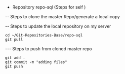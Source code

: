 - Repository repo-sql (Steps for self )

-- Steps to clone the master Repo/generate a local copy


-- Steps to update the local repository on my server

	cd ~/Git-Repositories-Base/repo-sql
	git pull

--- Steps to push from cloned master repo
 
  	git add .
	git commit -m "adding files"
	git push

